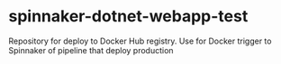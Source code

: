 # spinnaker-dotnet-webapp-test
Repository for deploy to Docker Hub registry. Use for Docker trigger to Spinnaker of pipeline that deploy production
